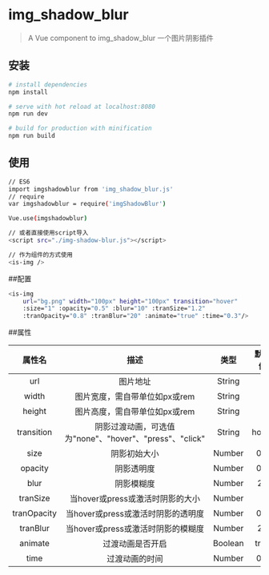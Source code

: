 # img_shadow_blur

> A Vue component to img_shadow_blur 一个图片阴影插件

## 安装

``` bash
# install dependencies
npm install

# serve with hot reload at localhost:8080
npm run dev

# build for production with minification
npm run build
```

## 使用
``` bash
// ES6
import imgshadowblur from 'img_shadow_blur.js'
// require
var imgshadowblur = require('imgShadowBlur')

Vue.use(imgshadowblur)

// 或者直接使用script导入
<script src="./img-shadow-blur.js"></script>

// 作为组件的方式使用
<is-img />
```

##配置
``` bash
<is-img 
    url="bg.png" width="100px" height="100px" transition="hover"
    :size="1" :opacity="0.5" :blur="10" :tranSize="1.2"
    :tranOpacity="0.8" :tranBlur="20" :animate="true" :time="0.3"/>
```
##属性

|    属性名     |                       描述                       |  类型   | 默认值 |
| :---------: | :-----------------------------------------------------: | :-----: | :-----: |
|     url     |                        图片地址                         | String  |         |
|    width    |              图片宽度，需自带单位如px或rem              | String  |         |
|   height    |              图片高度，需自带单位如px或rem              | String  |         |
| transition  | 阴影过渡动画，可选值为"none"、"hover"、"press"、"click" | String  |  hover  |
|    size     |                      阴影初始大小                       | Number  |   0.9   |
|   opacity   |                       阴影透明度                        | Number  |   0.6   |
|    blur     |                       阴影模糊度                        | Number  |   20    |
|  tranSize   |            当hover或press或激活时阴影的大小             | Number  |    1    |
| tranOpacity |           当hover或press或激活时阴影的透明度            | Number  |   0.8   |
|  tranBlur   |           当hover或press或激活时阴影的模糊度            | Number  |   25    |
|   animate   |                    过渡动画是否开启                     | Boolean |  true   |
|    time     |                     过渡动画的时间                      | Number  |   0.3   |

